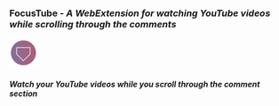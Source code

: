 ### **FocusTube** - *A WebExtension for watching YouTube videos while scrolling through the comments*
![logo](https://github.com/TheAdnan/focustube/blob/master/icons/focustube-48.png) 
##### Watch your YouTube videos while you scroll through the comment section



